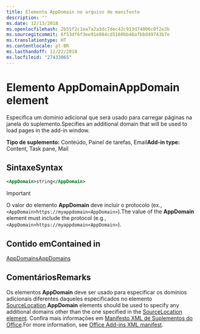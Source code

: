 ```yaml
---
title: Elemento AppDomain no arquivo de manifesto
description: ''
ms.date: 12/13/2018
ms.openlocfilehash: 2b55f2c1ea7a2a3dc7dec42c913d74006c0f2e3b
ms.sourcegitcommit: 6f53df6f3ee91e084cd5160bb48afbbd49743b7e
ms.translationtype: HT
ms.contentlocale: pt-BR
ms.lasthandoff: 12/22/2018
ms.locfileid: "27433065"
---
```

# <a name="appdomain-element"></a><span data-ttu-id="033da-102">Elemento AppDomain</span><span class="sxs-lookup"><span data-stu-id="033da-102">AppDomain element</span></span>

<span data-ttu-id="033da-103">Especifica um domínio adicional que será usado para carregar páginas na janela do suplemento.</span><span class="sxs-lookup"><span data-stu-id="033da-103">Specifies an additional domain that will be used to load pages in the add-in window.</span></span>

<span data-ttu-id="033da-104">**Tipo de suplemento:** Conteúdo, Painel de tarefas, Email</span><span class="sxs-lookup"><span data-stu-id="033da-104">**Add-in type:** Content, Task pane, Mail</span></span>

## <a name="syntax"></a><span data-ttu-id="033da-105">Sintaxe</span><span class="sxs-lookup"><span data-stu-id="033da-105">Syntax</span></span>

```XML
<AppDomain>string</AppDomain>
```

> [!IMPORTANT]
> <span data-ttu-id="033da-106">O valor do elemento **AppDomain** deve incluir o protocolo (ex., `<AppDomain>https://myappdomain<AppDomain>`).</span><span class="sxs-lookup"><span data-stu-id="033da-106">The value of the **AppDomain** element must include the protocol (e.g., `<AppDomain>https://myappdomain<AppDomain>`).</span></span>

## <a name="contained-in"></a><span data-ttu-id="033da-107">Contido em</span><span class="sxs-lookup"><span data-stu-id="033da-107">Contained in</span></span>

[<span data-ttu-id="033da-108">AppDomains</span><span class="sxs-lookup"><span data-stu-id="033da-108">AppDomains</span></span>](appdomains.md)

## <a name="remarks"></a><span data-ttu-id="033da-109">Comentários</span><span class="sxs-lookup"><span data-stu-id="033da-109">Remarks</span></span>

<span data-ttu-id="033da-110">Os elementos **AppDomain** deve ser usado para especificar os domínios adicionais diferentes daqueles especificados no elemento [SourceLocation](sourcelocation.md).</span><span class="sxs-lookup"><span data-stu-id="033da-110">**AppDomain** elements should be used to specify any additional domains other than the one specified in the [SourceLocation element](sourcelocation.md).</span></span> <span data-ttu-id="033da-111">Confira mais informações em [Manifesto XML de Suplementos do Office](/office/dev/add-ins/develop/add-in-manifests).</span><span class="sxs-lookup"><span data-stu-id="033da-111">For more information, see [Office Add-ins XML manifest](/office/dev/add-ins/develop/add-in-manifests).</span></span>
